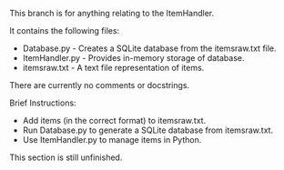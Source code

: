 This branch is for anything relating to the ItemHandler.

It contains the following files:
 - Database.py - Creates a SQLite database from the itemsraw.txt file.
 - ItemHandler.py - Provides in-memory storage of database.
 - itemsraw.txt - A text file representation of items.

There are currently no comments or docstrings.

Brief Instructions:
 - Add items (in the correct format) to itemsraw.txt.
 - Run Database.py to generate a SQLite database from itemsraw.txt.
 - Use ItemHandler.py to manage items in Python.

This section is still unfinished.
